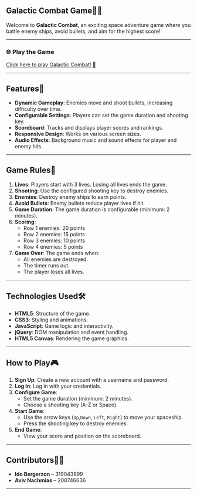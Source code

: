 
 ## Galactic Combat Game🌟🚀

Welcome to **Galactic Combat**, an exciting space adventure game where you battle enemy ships, avoid bullets, and aim for the highest score!

---

### 🌐 Play the Game
[Click here to play Galactic Combat! 🚀](https://wed-2023.github.io/assignment2-319043899_208746636_assignment2/)

---


## Features🌌
- **Dynamic Gameplay**: Enemies move and shoot bullets, increasing difficulty over time.
- **Configurable Settings**: Players can set the game duration and shooting key.
- **Scoreboard**: Tracks and displays player scores and rankings.
- **Responsive Design**: Works on various screen sizes.
- **Audio Effects**: Background music and sound effects for player and enemy hits.

---

## Game Rules📜
1. **Lives**: Players start with 3 lives. Losing all lives ends the game.
2. **Shooting**: Use the configured shooting key to destroy enemies.
3. **Enemies**: Destroy enemy ships to earn points.
4. **Avoid Bullets**: Enemy bullets reduce player lives if hit.
5. **Game Duration**: The game duration is configurable (minimum: 2 minutes).
6. **Scoring**:
   - Row 1 enemies: 20 points
   - Row 2 enemies: 15 points
   - Row 3 enemies: 10 points
   - Row 4 enemies: 5 points
7. **Game Over**: The game ends when:
   - All enemies are destroyed.
   - The timer runs out.
   - The player loses all lives.

---

## Technologies Used🛠️
- **HTML5**: Structure of the game.
- **CSS3**: Styling and animations.
- **JavaScript**: Game logic and interactivity.
- **jQuery**: DOM manipulation and event handling.
- **HTML5 Canvas**: Rendering the game graphics.

---

## How to Play🎮
1. **Sign Up**: Create a new account with a username and password.
2. **Log In**: Log in with your credentials.
3. **Configure Game**:
   - Set the game duration (minimum: 2 minutes).
   - Choose a shooting key (A-Z or Space).
4. **Start Game**:
   - Use the arrow keys (`Up`,`Down`, `Left`, `Right`) to move your spaceship.
   - Press the shooting key to destroy enemies.
5. **End Game**:
   - View your score and position on the scoreboard.

---

## Contributors👨‍💻
- **Ido Bergerzon** – 319043899
- **Aviv Nachmias** – 208746636

---
